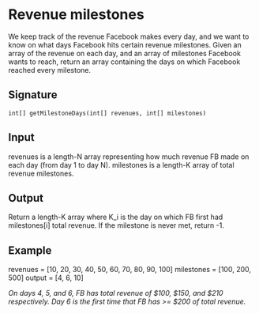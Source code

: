 # Revenue milestones

We keep track of the revenue Facebook makes every day, and we want to know on what days Facebook hits certain revenue milestones. Given an array of the revenue on each day, and an array of milestones Facebook wants to reach, return an array containing the days on which Facebook reached every milestone.

## Signature

`int[] getMilestoneDays(int[] revenues, int[] milestones)`

## Input

revenues is a length-N array representing how much revenue FB made on each day (from day 1 to day N). milestones is a length-K array of total revenue milestones.

## Output

Return a length-K array where K_i is the day on which FB first had milestones[i] total revenue. If the milestone is never met, return -1.

## Example

revenues = [10, 20, 30, 40, 50, 60, 70, 80, 90, 100]
milestones = [100, 200, 500]
output = [4, 6, 10]

_On days 4, 5, and 6, FB has total revenue of $100, $150, and $210 respectively. Day 6 is the first time that FB has >= $200 of total revenue._

